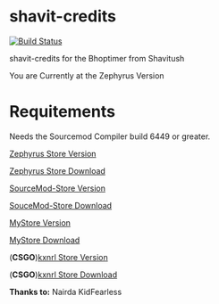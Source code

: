 # shavit-credits
[![Build Status](https://travis-ci.com/SaengerItsWar/shavit-credits.svg?branch=master)](https://travis-ci.com/SaengerItsWar/shavit-credits)

shavit-credits for the Bhoptimer from Shavitush

You are Currently at the Zephyrus Version

# **Requitements**
Needs the Sourcemod Compiler build 6449 or greater.


[Zephyrus Store Version](https://github.com/SaengerItsWar/shavit-credits/tree/master)

[Zephyrus Store Download](https://forums.alliedmods.net/showthread.php?t=276677)

[SourceMod-Store Version](https://github.com/SaengerItsWar/shavit-credits/tree/store)

[SouceMod-Store Download](https://github.com/SourceMod-Store/Sourcemod-Store)

[MyStore Version](https://github.com/SaengerItsWar/shavit-credits/tree/mystore)

[MyStore Download](https://github.com/shanapu/MyStore)

(**CSGO**)[kxnrl Store Version](https://github.com/SaengerItsWar/shavit-credits/tree/kxnrl) 

(**CSGO**)[kxnrl Store Download](https://build.kxnrl.com/Store/)


**Thanks to:**
Nairda
KidFearless
